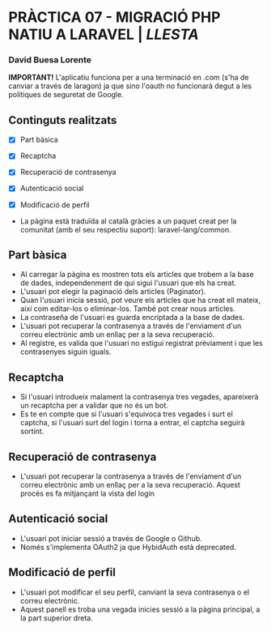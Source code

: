 # PRÀCTICA 07 - MIGRACIÓ PHP NATIU A LARAVEL | *LLESTA*
### David Buesa Lorente

 **IMPORTANT!** 
L'aplicatiu funciona per a una terminació en .com (s'ha de canviar a través de laragon) ja que sino l'oauth no funcionarà degut a les polítiques de seguretat de Google.

## Continguts realitzats

- [x] Part bàsica
- [x] Recaptcha
- [x] Recuperació de contrasenya
- [x] Autenticació social
- [x] Modificació de perfil


- La pàgina està traduïda al català gràcies a un paquet creat per la comunitat (amb el seu respectiu suport): laravel-lang/common.

## Part bàsica

- Al carregar la pàgina es mostren tots els articles que trobem a la base de dades, independenment de qui sigui l'usuari que els ha creat. 
- L'usuari pot elegir la paginació dels articles (Paginator).
- Quan l'usuari inicia sessió, pot veure els articles que ha creat ell mateix, així com editar-los o eliminar-los. També pot crear nous articles.
- La contraseña de l'usuari es guarda encriptada a la base de dades.
- L'usuari pot recuperar la contrasenya a través de l'enviament d'un correu electrònic amb un enllaç per a la seva recuperació.
- Al registre, es valida que l'usuari no estigui registrat prèviament i que les contrasenyes siguin iguals.


## Recaptcha
- Si l'usuari introdueix malament la contrasenya tres vegades, apareixerà un recaptcha per a validar que no és un bot.
- Es te en compte que si l'usuari s'equivoca tres vegades i surt el captcha, si l'usuari surt del login i torna a entrar, el captcha seguirà sortint.

## Recuperació de contrasenya
- L'usuari pot recuperar la contrasenya a través de l'enviament d'un correu electrònic amb un enllaç per a la seva recuperació. Aquest procés es fa mitjançant la vista del login

## Autenticació social
- L'usuari pot iniciar sessió a través de Google o Github.
- Només s'implementa OAuth2 ja que HybidAuth està deprecated.

## Modificació de perfil
- L'usuari pot modificar el seu perfil, canviant la seva contrasenya o el correu electrònic.
- Aquest panell es troba una vegada inicies sessió a la pàgina principal, a la part superior dreta.

